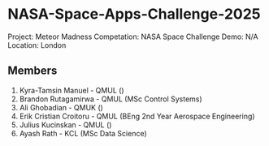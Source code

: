 # NASA-Space-Apps-Challenge-2025

Project: Meteor Madness
Competation: NASA Space Challenge
Demo: N/A
Location: London

## Members

1. Kyra-Tamsin Manuel - QMUL ()
2. Brandon Rutagamirwa - QMUL (MSc Control Systems)
3. Ali Ghobadian - QMUK ()
4. Erik Cristian Croitoru - QMUL (BEng 2nd Year Aerospace Engineering)
5. Julius Kucinskan - QMUL ()
6. Ayash Rath - KCL (MSc Data Science)